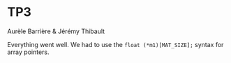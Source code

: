 # TP3
 Aurèle Barrière & Jérémy Thibault

Everything went well.
We had to use the  `float (*m1)[MAT_SIZE];` syntax for array pointers.

